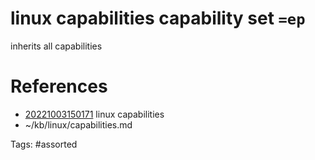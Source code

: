 # linux capabilities capability set `=ep`
inherits all capabilities

# References
- [20221003150171](/zet/20221003150171/) linux capabilities
- ~/kb/linux/capabilities.md

Tags:
    #assorted

